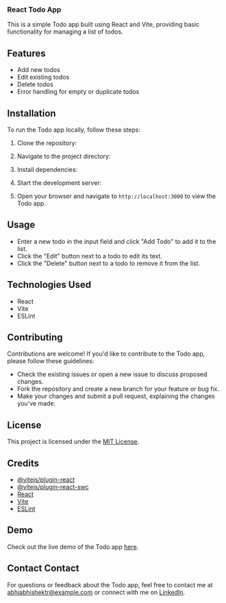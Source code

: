 
### React Todo App

This is a simple Todo app built using React and Vite, providing basic functionality for managing a list of todos.

## Features

- Add new todos
- Edit existing todos
- Delete todos
- Error handling for empty or duplicate todos

## Installation

To run the Todo app locally, follow these steps:

1. Clone the repository:


2. Navigate to the project directory:


3. Install dependencies:


4. Start the development server:



5. Open your browser and navigate to `http://localhost:3000` to view the Todo app.

## Usage

- Enter a new todo in the input field and click "Add Todo" to add it to the list.
- Click the "Edit" button next to a todo to edit its text.
- Click the "Delete" button next to a todo to remove it from the list.

## Technologies Used

- React
- Vite
- ESLint

## Contributing

Contributions are welcome! If you'd like to contribute to the Todo app, please follow these guidelines:
- Check the existing issues or open a new issue to discuss proposed changes.
- Fork the repository and create a new branch for your feature or bug fix.
- Make your changes and submit a pull request, explaining the changes you've made.

## License

This project is licensed under the [MIT License](LICENSE).

## Credits

- [@vitejs/plugin-react](https://github.com/vitejs/vite-plugin-react/blob/main/packages/plugin-react/README.md)
- [@vitejs/plugin-react-swc](https://github.com/vitejs/vite-plugin-react-swc)
- [React](https://reactjs.org/)
- [Vite](https://vitejs.dev/)
- [ESLint](https://eslint.org/)

## Demo

Check out the live demo of the Todo app [here](#).


## Contact Contact

For questions or feedback about the Todo app, feel free to contact me at [abhiabhishektr@example.com](mailto:abhiabhishektr@example.com) or connect with me on [LinkedIn](https://www.linkedin.com/in/abhiabhishektr/).
